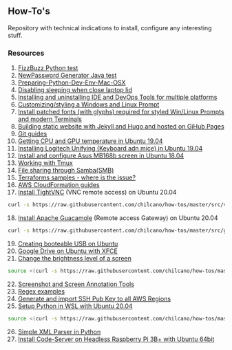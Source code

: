 ## How-To's  

Repository with technical indications to install, configure any interesting stuff. 

### Resources

1. [FizzBuzz Python test](src/fizzbuzz1.py)
2. [NewPassword Generator Java test](src/NewPasswordGenerator.java)
3. [Preparing-Python-Dev-Env-Mac-OSX](src/preparing_python_dev_env_mac_osx.md)
4. [Disabling sleeping when close laptop lid](src/disable_sleeping_when_close_laptop_lid.md)
5. [Installing and uninstalling IDE and DevOps Tools for multiple platforms](doc/ide_and_devops_tools.md)
6. [Customizing/styling a Windows and Linux Prompt](doc/styled_win_linux_prompt.md) 
7. [Install patched fonts (with glyphs) required for styled Win/Linux Prompts and modern Terminals](doc/patched_fonts.md)
8. [Building static website with Jekyll and Hugo and hosted on GiHub Pages](doc/static_website_on_ghpages.md)
9. [Git guides](doc/git_guides.md)
10. [Getting CPU and GPU temperature in Ubuntu 19.04](src/getting_temperature_cpu_gpu_hd_in_ubuntu.md)
11. [Installing Logitech Unifying (Keyboard adn mice) in Ubuntu 19.04](src/installing_logitech_unifying_in_ubuntu_19_04.md)
12. [Install and configure Asus MB168b screen in Ubuntu 18.04](src/install_and_setup_mb168b_in_ubuntu.md)
13. [Working with Tmux](src/working_with_tmux.md)
14. [File sharing through Samba(SMB)](src/install_and_config_samba.md)
15. [Terraforms samples - where is the issue?](aws-terraform-where-is-the-issue/) 
16. [AWS CloudFormation guides](doc/aws_cloudformation_guides.md)
17. [Install TightVNC](https://raw.githubusercontent.com/chilcano/how-tos/master/src/vnc_install.sh) (VNC remote access) on Ubuntu 20.04
   ```sh
   curl -s https://raw.githubusercontent.com/chilcano/how-tos/master/src/vnc_install.sh | bash 
   ```
18. [Install Apache Guacamole](https://raw.githubusercontent.com/chilcano/how-tos/master/src/guacamole_install.sh) (Remote access Gateway) on Ubuntu 20.04
   ```sh
   curl -s https://raw.githubusercontent.com/chilcano/how-tos/master/src/guacamole_install.sh | bash
   ``` 
19. [Creating booteable USB on Ubuntu](src/booteable_usb_on_ubuntu.md)  
20. [Google Drive on Ubuntu with XFCE](src/google_drive_on_linux.md)  
21. [Change the brightness level of a screen](src/set_brightness_level.sh)
```sh
source <(curl -s https://raw.githubusercontent.com/chilcano/how-tos/master/src/set_brightness_level.sh) --screen=DP-1 --level=0.90
```
22. [Screenshot and Screen Annotation Tools](src/screen_tools.md) 
23. [Regex examples](doc/regex_examples.md)
24. [Generate and import SSH Pub Key to all AWS Regions](doc/import_ssh_keys_to_aws_regions.md)
25. [Setup Python in WSL with Ubuntu 20.04](src/setup_python_env_in_wsl.sh)
```sh
source <(curl -s https://raw.githubusercontent.com/chilcano/how-tos/master/src/setup_python_env_in_wsl.sh)
```
26. [Simple XML Parser in Python](src/xml_parser/)
27. [Install Code-Server on Headless Raspberry Pi 3B+ with Ubuntu 64bit](src/install_code_server_on_headless_rpi.md)